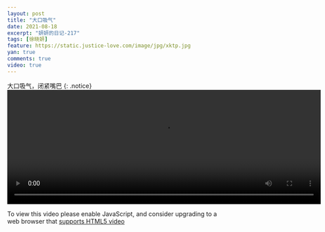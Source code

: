 ```yaml
---
layout: post
title: "大口吸气"
date: 2021-08-18
excerpt: "妍妍的日记-217"
tags: [徐晓妍]
feature: https://static.justice-love.com/image/jpg/xktp.jpg
yan: true
comments: true
video: true
---
```

大口吸气，闭紧嘴巴
{: .notice}
<video id="my-video" class="video-js vjs-16-9 clipboard" controls preload="auto" width="722" height="264" data-setup="{}">
    <source src="{{ site.staticUrl }}/yanyan/video/dakouxiqi.mp4" type='video/mp4'>
    <p class="vjs-no-js">
        To view this video please enable JavaScript, and consider upgrading to a web browser that
        <a href="http://videojs.com/html5-video-support/" target="_blank">supports HTML5 video</a>
    </p>
</video>
